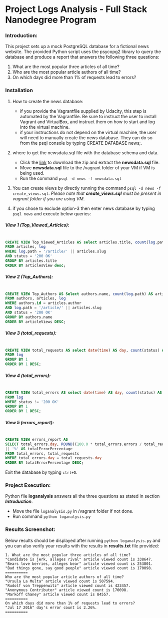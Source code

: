 # Project Logs Analysis - Full Stack Nanodegree Program

### Introduction:

This project sets up a mock PostgreSQL database for a fictional news website. The provided Python script uses the psycopg2 library to query the database and produce a report that answers the following three questions:
   1. What are the most popular three articles of all time?
   2. Who are the most popular article authors of all time?
   3. On which days did more than 1% of requests lead to errors?

### Installation


1. How to create the news database:
   - if you provide the Vagrantfile supplied by Udacity, this step is automated by the Vagrantfile. Be sure to instruct the user to install Vagrant and VirtualBox, and instruct them on how to start and log into the virtual machine.
   - if your instructions do not depend on the virtual machine, the user will need to manually create the news database. They can do so from the psql console by typing CREATE DATABASE news;.

2. where to get the newsdata.sql file with the database schema and data.
   - Click the [link](https://d17h27t6h515a5.cloudfront.net/topher/2016/August/57b5f748_newsdata/newsdata.zip) to download the zip and extract the **newsdata.sql** file.
   - Move **newsdata.sql** file to the /vagrant folder of your VM if VM is being used.
   - Run the command `psql -d news -f newsdata.sql`

3. You can create views by directly running the command `psql -d news -f create_views.sql`. _Please note that **create_views.sql** must be present in vagrant folder if you are using VM_.
4. if you chose to exclude option-3 then enter news database by typing `psql news` and execute below queries:

 
##### View 1 (Top_Viewed_Articles):
#

```sql
CREATE VIEW Top_Viewed_Articles AS select articles.title, count(log.path) AS articlesView 
FROM articles, log 
WHERE log.path = '/article/' || articles.slug 
AND status = '200 OK' 
GROUP BY articles.title 
ORDER BY articlesView desc;
```

##### View 2 (Top_Authors):
#
```sql
CREATE VIEW Top_Authors AS Select authors.name, count(log.path) AS articleViews 
FROM authors, articles, log 
WHERE authors.id = articles.author 
AND log.path = '/article/' || articles.slug 
AND status = '200 OK' 
GROUP BY authors.name 
ORDER BY articleViews DESC;
```

##### View 3 (total_requests):
#
```sql
CREATE VIEW total_requests AS select date(time) AS day, count(status) AS requests 
FROM log 
GROUP BY 1 
ORDER BY 1 DESC;
```

##### View 4 (total_errors):
#
```sql
CREATE VIEW total_errors AS select date(time) AS day, count(status) AS errors 
FROM log 
WHERE status != '200 OK' 
GROUP BY 1 
ORDER BY 1 DESC;
```

##### View 5 (errors_report):
#
```sql
CREATE VIEW errors_report AS 
SELECT total_errors.day, ROUND((100.0 * total_errors.errors / total_requests.requests),2) 
|| '%' AS totalErrorPercentage 
FROM total_errors, total_requests 
WHERE total_errors.day = total_requests.day 
ORDER BY totalErrorPercentage DESC;
```

Exit the database by typing `ctrl+D`.

### Project Execution:

Python file **loganalysis** answers all the three questions as stated in section **_Introduction_**.

- Move the file `loganalysis.py` in /vagrant folder if not done.
- Run command `python loganalysis.py`

### Results Screenshot:

Below results should be displayed after running `python loganalysis.py` and you can also verify your results with the results in **results.txt** file provided:

```
1. What are the most popular three articles of all time?
"Candidate is jerk, alleges rival" article viewed count is 338647.
"Bears love berries, alleges bear" article viewed count is 253801.
"Bad things gone, say good people" article viewed count is 170098.
==========
Who are the most popular article authors of all time?
"Ursula La Multa" article viewed count is 507594.
"Rudolf von Treppenwitz" article viewed count is 423457.
"Anonymous Contributor" article viewed count is 170098.
"Markoff Chaney" article viewed count is 84557.
==========
On which days did more than 1% of requests lead to errors?
"Jul 17 2016" day's error count is 2.26%.
==========
```